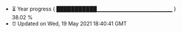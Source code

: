 - ⏳ Year progress { ███████████▁▁▁▁▁▁▁▁▁▁▁▁▁▁▁▁▁▁▁ } 38.02 %
- ⏰ Updated on Wed, 19 May 2021 18:40:41 GMT

